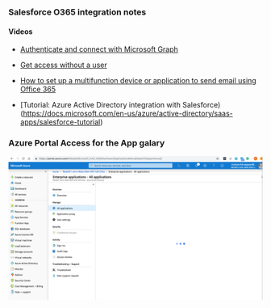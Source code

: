 ### Salesforce O365 integration notes

#### Videos

- [Authenticate and connect with Microsoft Graph](https://www.youtube.com/watch?v=QZHNPr7TRPU)

- [Get access without a user](https://docs.microsoft.com/en-us/graph/auth-v2-service)

- [How to set up a multifunction device or application to send email using Office 365](https://docs.microsoft.com/en-us/Exchange/mail-flow-best-practices/how-to-set-up-a-multifunction-device-or-application-to-send-email-using-office-3?redirectSourcePath=%252fen-us%252farticle%252fHow-to-set-up-a-multifunction-device-or-application-to-send-email-using-Office-365-69f58e99-c550-4274-ad18-c805d654b4c4)
- [Tutorial: Azure Active Directory integration with Salesforce)(https://docs.microsoft.com/en-us/azure/active-directory/saas-apps/salesforce-tutorial)


### Azure Portal Access for the App galary
![Azure Portal](img/azure-portal-1.png )
